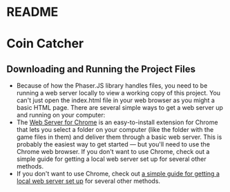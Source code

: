 # README

# Coin Catcher

## Downloading and Running the Project Files
<ul>
  <li>
    Because of how the Phaser.JS library handles files, you need to be running a web server locally to view a working copy of this project. You can't just open the index.html file in your web browser as you might a basic HTML page. There are several simple ways to get a web server up and running on your computer:
  </li>
  <li>
    The <a href="https://chrome.google.com/webstore/detail/web-server-for-chrome/ofhbbkphhbklhfoeikjpcbhemlocgigb?hl=en" target="_blank">Web Server for Chrome</a> is an easy-to-install extension for Chrome that lets you select a folder on your computer (like the folder with the game files in them) and deliver them through a basic web server. This is probably the easiest way to get started — but you'll need to use the Chrome web browser.
    If you don't want to use Chrome, check out a simple guide for getting a local web server set up for several other methods.
  </li>
  <li>
    If you don't want to use Chrome, check out <a href="https://gist.github.com/jgravois/5e73b56fa7756fd00b89" target="_blank">a simple guide for getting a local web server set up</a> for several other methods.
  </li>
</ul>

